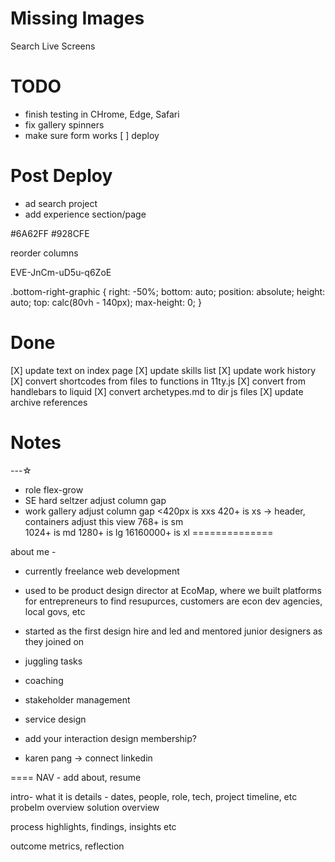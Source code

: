 
# Missing Images
Search Live Screens


# TODO
- finish testing in CHrome, Edge, Safari
- fix gallery spinners
- make sure form works
[ ] deploy

# Post Deploy
- ad search project
- add experience section/page

#6A62FF
#928CFE


reorder columns 

EVE-JnCm-uD5u-q6ZoE

.bottom-right-graphic {
    right: -50%;
    bottom: auto;
    position: absolute;
    height: auto;
    top: calc(80vh - 140px);
    max-height: 0;
}


# Done
[X] update text on index page
[X] update skills list
[X] update work history
[X] convert shortcodes from files to functions in 11ty.js
[X] convert from handlebars to liquid
[X] convert archetypes.md to dir js files
[X] update archive references

# Notes
---☆

- role flex-grow
- SE hard seltzer adjust column gap
- work gallery adjust column gap
<420px is xxs
420+ is xs  -> header, containers adjust this view
768+ is sm  
1024+ is md
1280+ is lg
16160000+ is xl
==============

about me -

- currently freelance web development
- used to be product design director at EcoMap, where we built platforms for entrepreneurs to find resupurces, customers are econ dev agencies, local govs, etc

- started as the first design hire and led and mentored junior designers as they joined on

- juggling tasks
- coaching
- stakeholder management
- service design
- add your interaction design membership?
- karen pang -> connect linkedin



====
NAV - add about, resume

intro- what it is
details - dates, people, role, tech, project timeline, etc
probelm overview
solution overview

process
highlights, findings, insights etc


outcome
metrics, reflection


